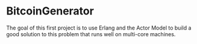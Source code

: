 # BitcoinGenerator
 The goal of this first project is to use Erlang and the Actor Model to build a good solution to this problem that runs well on multi-core machines.
